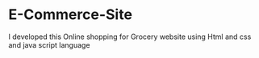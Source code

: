 # E-Commerce-Site
I developed this Online shopping for Grocery website using Html and css and java script  language 

